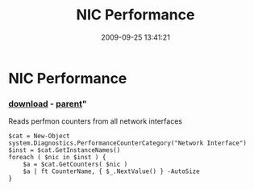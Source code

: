 ﻿---
pid:            1346
parent:         1345
children:       
poster:         xcudcom
title:          NIC Performance
date:           2009-09-25 13:41:21
format:         posh
---

# NIC Performance

### [download](1346.ps1) - [parent](1345.md)"

Reads perfmon counters from all network interfaces

```posh
$cat = New-Object system.Diagnostics.PerformanceCounterCategory("Network Interface")
$inst = $cat.GetInstanceNames()
foreach ( $nic in $inst ) {
	$a = $cat.GetCounters( $nic )
	$a | ft CounterName, { $_.NextValue() } -AutoSize
}
```
